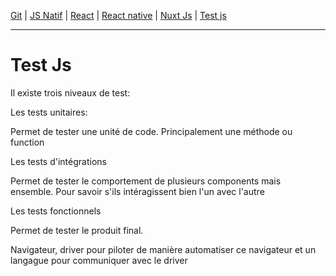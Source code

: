 
[Git](https://github.com/d0ganoo/Docs/blob/master/git.md) | [JS Natif](https://github.com/d0ganoo/Docs/blob/master/JS_Natif.md)   | [React](https://github.com/d0ganoo/Docs/blob/master/react.md) | [React native](https://github.com/d0ganoo/Docs/blob/master/react_native.md) | [Nuxt Js](https://github.com/d0ganoo/Docs/blob/master/nuxt.md) | [Test js](https://github.com/d0ganoo/Docs/blob/master/testJS.md)

* * * 

# Test Js

Il existe trois niveaux de test:

Les tests unitaires:

Permet de tester une unité de code. Principalement une méthode ou function 

Les tests d'intégrations

Permet de tester le comportement de plusieurs components mais ensemble. Pour savoir s'ils intéragissent bien l'un avec l'autre

Les tests fonctionnels 

Permet de tester le produit final.

Navigateur, driver pour piloter de manière automatiser ce navigateur et un langague pour communiquer avec le driver
